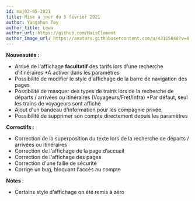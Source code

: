 ```yaml
---
id: maj02-05-2021
title: Mise a jour du 5 février 2021
author: Yangshun Tay
author_title: Lowa
author_url: https://github.com/MaisClement
author_image_url: https://avatars.githubusercontent.com/u/43115848?v=4
---
```


**Nouveautés :**
- Arrivé de l'affichage **facultatif** des tarifs lors d'une recherche d'itinéraires
         *A activer dans les paramètres
- Possibilité de modifier le style d'affichage de la barre de navigation des pages
- Possibilité de masquer des types de trains lors de la recherche de départs / arrivées ou itinéraires (Voyageurs/Fret/Infra)
         *Par défaut, seul les trains de voyageurs sont affiché
- Ajout d'un bandeau d'information pour les compagnie privée.
- Possibilité de supprimer son compte directement depuis les paramètres

**Correctifs :**
- Correction de la superposition du texte lors de la recherche de départs / arrivées ou itinéraires
- Correction de l'affichage de la page d’accueil
- Correction de l'affichage des pages
- Correction d'une faille de sécurité
- Corrige un bug, bloquant l'accès au compte

**Notes :**
- Certains style d'affichage on été remis à zéro
